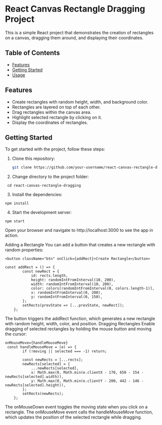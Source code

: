 # React Canvas Rectangle Dragging Project

This is a simple React project that demonstrates the creation of rectangles on a canvas, dragging them around, and displaying their coordinates.

## Table of Contents

- [Features](#features)
- [Getting Started](#getting-started)
- [Usage](#usage)

## Features

- Create rectangles with random height, width, and background color.
- Rectangles are layered on top of each other.
- Drag rectangles within the canvas area.
- Highlight selected rectangle by clicking on it.
- Display the coordinates of rectangles.

## Getting Started

To get started with the project, follow these steps:

1. Clone this repository:

   ```bash
   git clone https://github.com/your-username/react-canvas-rectangle-dragging.git

2. Change directory to the project folder:

  ```
   cd react-canvas-rectangle-dragging
  ```
3. Install the dependencies:

  ```
  npm install
  ```
4. Start the development server:
  ```
  npm start
  ```
Open your browser and navigate to http://localhost:3000 to see the app in action.

Adding a Rectangle
You can add a button that creates a new rectangle with random properties:

```
<button className="btn" onClick={addRect}>Create Rectangle</button>

const addRect = () => {
        const newRect = {
            id: rects.length,
            height: randomIntFromInterval(10, 200),
            width: randomIntFromInterval(10, 200),
            color: colors[randomIntFromInterval(0, colors.length-1)],
            x: randomIntFromInterval(0, 200),
            y: randomIntFromInterval(0, 150),
        };
        setRects(prevState => [...prevState, newRect]);
    };

```



The button triggers the addRect function, which generates a new rectangle with random height, width, color, and position.
Dragging Rectangles
Enable dragging of selected rectangles by holding the mouse button and moving the cursor:

```
onMouseMove={handleMouseMove}
 const handleMouseMove = (e) => {
        if (!moving || selected === -1) return;

        const newRects = [...rects];
        newRects[selected] = {
            ...newRects[selected],
            x: Math.max(0, Math.min(e.clientX - 170, 650 - 154 - newRects[selected].width)),
            y: Math.max(0, Math.min(e.clientY - 200, 442 - 146 - newRects[selected].height)),
        };
        setRects(newRects);
    };
```
The onMouseDown event toggles the moving state when you click on a rectangle. The onMouseMove event calls the handleMouseMove function, which updates the position of the selected rectangle while dragging.
